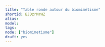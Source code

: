```yaml
---
title: "Table ronde autour du biomimétisme"
shortid: BJDzrMrHZ
alias:
model:
tags:
node: ["biomimetisme"]
draft: yes
---
```

